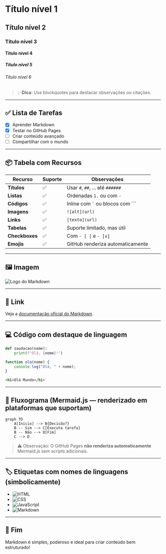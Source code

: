 
# Título nível 1

## Título nível 2

### Título nível 3

#### Título nível 4

##### Título nível 5

###### Título nível 6

> 💡 **Dica:** Use blockquotes para destacar observações ou citações.

---

## ✅ Lista de Tarefas
- [x] Aprender Markdown
- [x] Testar no GitHub Pages
- [ ] Criar conteúdo avançado
- [ ] Compartilhar com o mundo

---

## 📦 Tabela com Recursos

| Recurso         | Suporte | Observações                          |
|-----------------|---------|--------------------------------------|
| **Títulos**     | ✅      | Usar `#`, `##`, ... até `######`     |
| **Listas**      | ✅      | Ordenadas `1.` ou com `-`            |
| **Códigos**     | ✅      | Inline com `` ` `` ou blocos com ``` |
| **Imagens**     | ✅      | `![alt](url)`                        |
| **Links**       | ✅      | `[texto](url)`                       |
| **Tabelas**     | ✅      | Suporte limitado, mas útil           |
| **Checkboxes**  | ✅      | Com `- [ ]` e `- [x]`                 |
| **Emojis**      | ✅      | GitHub renderiza automaticamente     |

---

## 🖼️ Imagem

![Logo do Markdown](https://markdown-here.com/img/icon256.png)

---

## 🔗 Link

Veja a [documentação oficial do Markdown](https://www.markdownguide.org/extended/).

---

## 💻 Código com destaque de linguagem

```python
def saudacao(nome):
    print(f"Olá, {nome}!")
```

```javascript
function ola(nome) {
    console.log("Olá, " + nome);
}
```

```html
<h1>Olá Mundo</h1>
```

---

## 🧠 Fluxograma (Mermaid.js — renderizado em plataformas que suportam)

```mermaid
graph TD
    A[Início] --> B{Decisão?}
    B -- Sim --> C[Executa tarefa]
    B -- Não --> D[Fim]
    C --> D
```

> ⚠️ Observação: O GitHub Pages **não renderiza automaticamente** Mermaid.js sem scripts adicionais.

---

## 🏷️ Etiquetas com nomes de linguagens (simbolicamente)

- ![HTML](https://img.shields.io/badge/HTML-E34F26?logo=html5&logoColor=white)
- ![CSS](https://img.shields.io/badge/CSS-1572B6?logo=css3&logoColor=white)
- ![JavaScript](https://img.shields.io/badge/JavaScript-F7DF1E?logo=javascript&logoColor=black)
- ![Markdown](https://img.shields.io/badge/Markdown-000000?logo=markdown&logoColor=white)

---

## 🎉 Fim

Markdown é simples, poderoso e ideal para criar conteúdo bem estruturado!
